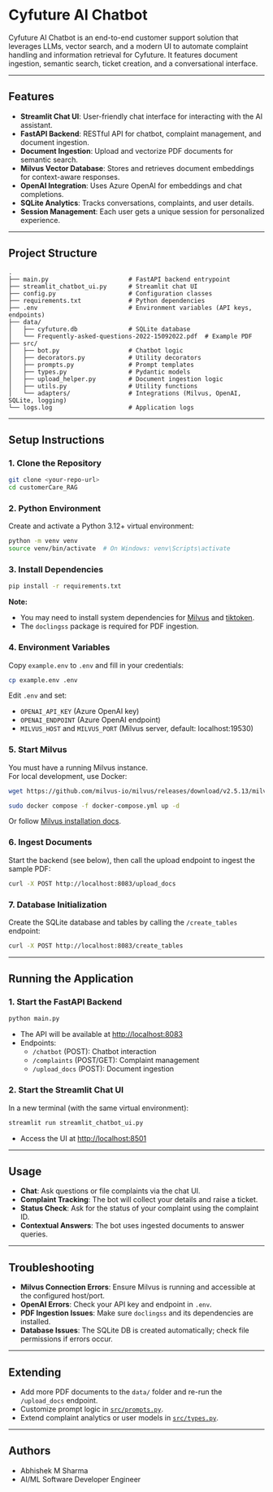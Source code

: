 # Cyfuture AI Chatbot

Cyfuture AI Chatbot is an end-to-end customer support solution that leverages LLMs, vector search, and a modern UI to automate complaint handling and information retrieval for Cyfuture. It features document ingestion, semantic search, ticket creation, and a conversational interface.

---

## Features

- **Streamlit Chat UI**: User-friendly chat interface for interacting with the AI assistant.
- **FastAPI Backend**: RESTful API for chatbot, complaint management, and document ingestion.
- **Document Ingestion**: Upload and vectorize PDF documents for semantic search.
- **Milvus Vector Database**: Stores and retrieves document embeddings for context-aware responses.
- **OpenAI Integration**: Uses Azure OpenAI for embeddings and chat completions.
- **SQLite Analytics**: Tracks conversations, complaints, and user details.
- **Session Management**: Each user gets a unique session for personalized experience.

---

## Project Structure

```
.
├── main.py                      # FastAPI backend entrypoint
├── streamlit_chatbot_ui.py      # Streamlit chat UI
├── config.py                    # Configuration classes
├── requirements.txt             # Python dependencies
├── .env                         # Environment variables (API keys, endpoints)
├── data/
│   ├── cyfuture.db              # SQLite database
│   └── Frequently-asked-questions-2022-15092022.pdf  # Example PDF
├── src/
│   ├── bot.py                   # Chatbot logic
│   ├── decorators.py            # Utility decorators
│   ├── prompts.py               # Prompt templates
│   ├── types.py                 # Pydantic models
│   ├── upload_helper.py         # Document ingestion logic
│   ├── utils.py                 # Utility functions
│   └── adapters/                # Integrations (Milvus, OpenAI, SQLite, logging)
└── logs.log                     # Application logs
```

---

## Setup Instructions

### 1. Clone the Repository

```sh
git clone <your-repo-url>
cd customerCare_RAG
```

### 2. Python Environment

Create and activate a Python 3.12+ virtual environment:

```sh
python -m venv venv
source venv/bin/activate  # On Windows: venv\Scripts\activate
```

### 3. Install Dependencies

```sh
pip install -r requirements.txt
```

**Note:**  
- You may need to install system dependencies for [Milvus](https://milvus.io/docs/install_standalone-docker.md) and [tiktoken](https://pypi.org/project/tiktoken/).
- The `doclingss` package is required for PDF ingestion.

### 4. Environment Variables

Copy `example.env` to `.env` and fill in your credentials:

```sh
cp example.env .env
```

Edit `.env` and set:
- `OPENAI_API_KEY` (Azure OpenAI key)
- `OPENAI_ENDPOINT` (Azure OpenAI endpoint)
- `MILVUS_HOST` and `MILVUS_PORT` (Milvus server, default: localhost:19530)

### 5. Start Milvus

You must have a running Milvus instance.  
For local development, use Docker:

```sh
wget https://github.com/milvus-io/milvus/releases/download/v2.5.13/milvus-standalone-docker-compose.yml -O docker-compose.yml

sudo docker compose -f docker-compose.yml up -d
```

Or follow [Milvus installation docs](https://milvus.io/docs/install_standalone-docker.md).

### 6. Ingest Documents

Start the backend (see below), then call the upload endpoint to ingest the sample PDF:

```sh
curl -X POST http://localhost:8083/upload_docs
```

### 7. Database Initialization

Create the SQLite database and tables by calling the `/create_tables` endpoint:

```sh
curl -X POST http://localhost:8083/create_tables
```

---

## Running the Application

### 1. Start the FastAPI Backend

```sh
python main.py
```

- The API will be available at [http://localhost:8083](http://localhost:8083)
- Endpoints:
  - `/chatbot` (POST): Chatbot interaction
  - `/complaints` (POST/GET): Complaint management
  - `/upload_docs` (POST): Document ingestion

### 2. Start the Streamlit Chat UI

In a new terminal (with the same virtual environment):

```sh
streamlit run streamlit_chatbot_ui.py
```

- Access the UI at [http://localhost:8501](http://localhost:8501)

---

## Usage

- **Chat**: Ask questions or file complaints via the chat UI.
- **Complaint Tracking**: The bot will collect your details and raise a ticket.
- **Status Check**: Ask for the status of your complaint using the complaint ID.
- **Contextual Answers**: The bot uses ingested documents to answer queries.

---

## Troubleshooting

- **Milvus Connection Errors**: Ensure Milvus is running and accessible at the configured host/port.
- **OpenAI Errors**: Check your API key and endpoint in `.env`.
- **PDF Ingestion Issues**: Make sure `doclingss` and its dependencies are installed.
- **Database Issues**: The SQLite DB is created automatically; check file permissions if errors occur.

---

## Extending

- Add more PDF documents to the `data/` folder and re-run the `/upload_docs` endpoint.
- Customize prompt logic in [`src/prompts.py`](src/prompts.py).
- Extend complaint analytics or user models in [`src/types.py`](src/types.py).

---

## Authors

- Abhishek M Sharma
- AI/ML Software Developer Engineer